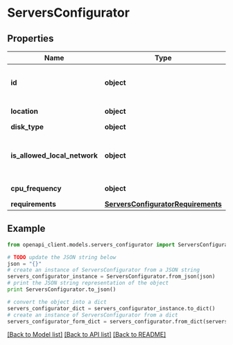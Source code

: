 # ServersConfigurator


## Properties
Name | Type | Description | Notes
------------ | ------------- | ------------- | -------------
**id** | **object** | Уникальный идентификатор конфигуратора сервера. | 
**location** | **object** | Локация сервера. | 
**disk_type** | **object** | Тип диска. | 
**is_allowed_local_network** | **object** | Есть возможность подключения локальной сети | 
**cpu_frequency** | **object** | Частота процессора. | 
**requirements** | [**ServersConfiguratorRequirements**](ServersConfiguratorRequirements.md) |  | 

## Example

```python
from openapi_client.models.servers_configurator import ServersConfigurator

# TODO update the JSON string below
json = "{}"
# create an instance of ServersConfigurator from a JSON string
servers_configurator_instance = ServersConfigurator.from_json(json)
# print the JSON string representation of the object
print ServersConfigurator.to_json()

# convert the object into a dict
servers_configurator_dict = servers_configurator_instance.to_dict()
# create an instance of ServersConfigurator from a dict
servers_configurator_form_dict = servers_configurator.from_dict(servers_configurator_dict)
```
[[Back to Model list]](../README.md#documentation-for-models) [[Back to API list]](../README.md#documentation-for-api-endpoints) [[Back to README]](../README.md)


